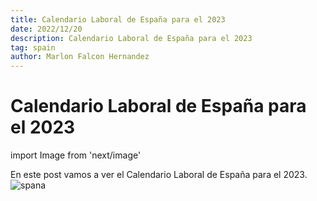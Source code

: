 ```yaml
---
title: Calendario Laboral de España para el 2023
date: 2022/12/20
description: Calendario Laboral de España para el 2023
tag: spain
author: Marlon Falcon Hernandez
---
```


# Calendario Laboral de España para el 2023
import Image from 'next/image'

En este post vamos a ver el Calendario Laboral de España para el 2023.
<Image
  src="/images/posts/calendario-laboral-espana-2023.jpg"
  alt="spana"
  width={1240}
  height={760}
  priority
  className="next-image"
/>
